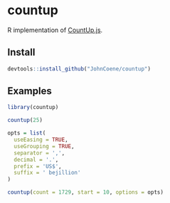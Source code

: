 
# countup

R implementation of
[CountUp.js](https://github.com/inorganik/CountUp.js).

## Install

``` r
devtools::install_github("JohnCoene/countup")
```

## Examples

``` r
library(countup)

countup(25)

opts = list(
  useEasing = TRUE, 
  useGrouping = TRUE, 
  separator = ',', 
  decimal = '.', 
  prefix = 'US$', 
  suffix = ' bejillion' 
)

countup(count = 1729, start = 10, options = opts)
```
